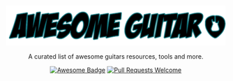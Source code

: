 <p align="center">
  <a href="https://github.com/tobiasbueschel/awesome-pokemon/">
    <img alt="Awesome Guitar" src="logo.png" width="700">
  </a>
</p>

<div align="center">

<p align="center">
A curated list of awesome guitars resources, tools and more. 
  
 
<p align="center">
  <a href="https://github.com/sindresorhus/awesome"><img alt="Awesome Badge" src="https://awesome.re/badge-flat.svg"></a>
  <a href="https://github.com/SutterDesigns/awesome-guitar/pulls"><img alt="Pull Requests Welcome" src="https://img.shields.io/badge/PRs-welcome-brightgreen.svg?style=flat-square"></a>
</p>
